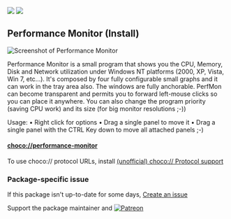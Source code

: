 [![](https://img.shields.io/chocolatey/v/performance-monitor?color=green&label=performance-monitor)](https://chocolatey.org/packages/performance-monitor) [![](https://img.shields.io/chocolatey/dt/performance-monitor)](https://chocolatey.org/packages/performance-monitor)

## Performance Monitor (Install)

![Screenshot of Performance Monitor](http://www.hexagora.com/files/en_dw_davperf_extension2ext_11.png)

Performance Monitor is a small program that shows you the CPU, Memory, Disk and Network utilization under Windows NT platforms (2000, XP, Vista, Win 7, etc...).
It's composed by four fully configurable small graphs and it can work in the tray area also.
The windows are fully anchorable.
PerfMon can become transparent and permits you to forward left-mouse clicks so you can place it anywhere.
You can also change the program priority (saving CPU work) and its size (for big monitor resolutions ;-))

Usage:
• Right click for options
• Drag a single panel to move it
• Drag a single panel with the CTRL Key down to move all attached panels ;-)

#### [choco://performance-monitor](choco://performance-monitor)
To use choco:// protocol URLs, install [(unofficial) choco:// Protocol support ](https://chocolatey.org/packages/choco-protocol-support)

### Package-specific issue
If this package isn't up-to-date for some days, [Create an issue](https://github.com/tunisiano187/Chocolatey-packages/issues/new/choose)

Support the package maintainer and [![Patreon](https://cdn.jsdelivr.net/gh/tunisiano187/Chocolatey-packages@d15c4e19c709e7148588d4523ffc6dd3cd3c7e5e/icons/patreon.png)](https://www.patreon.com/tunisiano)
